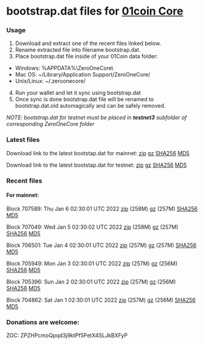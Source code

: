 # bootstrap.dat files for [01coin Core](https://01coin.io)

### Usage

1. Download and extract one of the recent files linked below.
2. Rename extracted file into filename bootstrap.dat.
3. Place bootstrap.dat file inside of your 01Coin data folder:
 - Windows: %APPDATA%\ZeroOneCore\
 - Mac OS: ~/Library/Application Support/ZeroOneCore/
 - Unix/Linux: ~/.zeroonecore/
4. Run your wallet and let it sync using bootstrap.dat
5. Once sync is done bootstrap.dat file will be renamed to bootstrap.dat.old automagically and can be safely removed.

_NOTE: bootstrap.dat for testnet must be placed in **testnet3** subfolder of corresponding ZeroOneCore folder_

### Latest files
Download link to the latest bootstap.dat for mainnet: [zip](https://files.01coin.io/mainnet/bootstrap.dat.zip) [gz](https://files.01coin.io/mainnet/bootstrap.dat.tar.gz) [SHA256](https://files.01coin.io/mainnet/sha256.txt) [MD5](https://files.01coin.io/mainnet/md5.txt)

Download link to the latest bootstap.dat for testnet: [zip](https://files.01coin.io/testnet/bootstrap.dat.zip) [gz](https://files.01coin.io/testnet/bootstrap.dat.tar.gz) [SHA256](https://files.01coin.io/testnet/sha256.txt) [MD5](https://files.01coin.io/testnet/md5.txt)

### Recent files

#### For mainnet:

Block 707589: Thu Jan  6 02:30:01 UTC 2022 [zip](https://files.01coin.io/mainnet/2022-01-06/bootstrap.dat.zip) (258M) [gz](https://files.01coin.io/mainnet/2022-01-06/bootstrap.dat.tar.gz) (257M) [SHA256](https://files.01coin.io/mainnet/2022-01-06/sha256.txt) [MD5](https://files.01coin.io/mainnet/2022-01-06/md5.txt)

Block 707049: Wed Jan  5 02:30:02 UTC 2022 [zip](https://files.01coin.io/mainnet/2022-01-05/bootstrap.dat.zip) (258M) [gz](https://files.01coin.io/mainnet/2022-01-05/bootstrap.dat.tar.gz) (257M) [SHA256](https://files.01coin.io/mainnet/2022-01-05/sha256.txt) [MD5](https://files.01coin.io/mainnet/2022-01-05/md5.txt)

Block 706501: Tue Jan  4 02:30:01 UTC 2022 [zip](https://files.01coin.io/mainnet/2022-01-04/bootstrap.dat.zip) (257M) [gz](https://files.01coin.io/mainnet/2022-01-04/bootstrap.dat.tar.gz) (257M) [SHA256](https://files.01coin.io/mainnet/2022-01-04/sha256.txt) [MD5](https://files.01coin.io/mainnet/2022-01-04/md5.txt)

Block 705949: Mon Jan  3 02:30:01 UTC 2022 [zip](https://files.01coin.io/mainnet/2022-01-03/bootstrap.dat.zip) (257M) [gz](https://files.01coin.io/mainnet/2022-01-03/bootstrap.dat.tar.gz) (256M) [SHA256](https://files.01coin.io/mainnet/2022-01-03/sha256.txt) [MD5](https://files.01coin.io/mainnet/2022-01-03/md5.txt)

Block 705396: Sun Jan  2 02:30:01 UTC 2022 [zip](https://files.01coin.io/mainnet/2022-01-02/bootstrap.dat.zip) (257M) [gz](https://files.01coin.io/mainnet/2022-01-02/bootstrap.dat.tar.gz) (256M) [SHA256](https://files.01coin.io/mainnet/2022-01-02/sha256.txt) [MD5](https://files.01coin.io/mainnet/2022-01-02/md5.txt)

Block 704862: Sat Jan  1 02:30:01 UTC 2022 [zip](https://files.01coin.io/mainnet/2022-01-01/bootstrap.dat.zip) (257M) [gz](https://files.01coin.io/mainnet/2022-01-01/bootstrap.dat.tar.gz) (256M) [SHA256](https://files.01coin.io/mainnet/2022-01-01/sha256.txt) [MD5](https://files.01coin.io/mainnet/2022-01-01/md5.txt)


### Donations are welcome:

ZOC: ZPZHPcmoQpqd3j9ktPf5PetX4SLJkBXFyP
